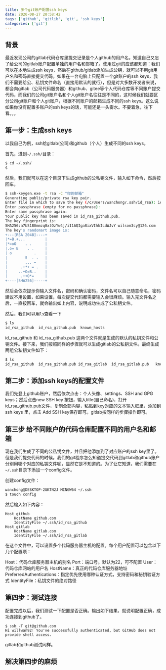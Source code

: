 ```yaml
---
title: 多个git账户配置ssh keys
date: 2020-08-27 20:58:42
tags: ['github', 'gitlib', 'git', 'ssh keys']
categories: ['git']
---
```


## 背景

最近发现公司的gitlab代码仓库里提交记录是个人github的用户名，知道自己又忘了给公司的gitlab账户配置单独的用户名和邮箱了。使用过git的应该都知道：我们可以在本地生成ssh keys，然后在github/gitlab添加生成公钥，就可以不用git用户名和密码直接提交代码。如果在一台电脑上只配置一个git账户的ssh keys，我们不需要给公、私钥文件命名（直接用默认的就行），但是对大多数开发者来说，都会向gitlab（公司代码服务器）和github、gitee等个人代码仓库等不同账户提交代码，而我们的公司git账户名和个人git账户名往往是不同的，这时候我们就要区分公司git账户和个人git账户，根据不同账户的邮箱生成不同的ssh keys。这么说如果你没有配置多账户的ssh keys的话，可能还是一头雾水。不要着急，往下看。。。

## 第一步：生成ssh keys

以我自己为例，ssh给gitlab(公司)和github（个人）生成不同的ssh keys。

首先，进到`~/.ssh/`目录：
```bash
$ cd ~/.ssh/
$
```

然后，我们就可以在这个目录下生成github的公私钥文件，输入如下命令，然后按回车，

```bash
$ ssh-keygen.exe -t rsa -C "你的邮箱"
Generating public/private rsa key pair.
Enter file in which to save the key (/c/Users/wanchong/.ssh/id_rsa): id_rsa_github
Enter passphrase (empty for no passphrase):
Enter same passphrase again:
Your public key has been saved in id_rsa_github.pub.
The key fingerprint is:
SHA256:a7bS18Gmmzq0xtOzYw4j/i11AQIga8ixVIhkILdWJvY wilson3cy@126.com
The key's randomart image is:
+---[RSA 2048]----+
|*=B.+...         |
|*=oO    . .      |
|.o= E    . .     |
| o          .    |
|        S  . .   |
|        ... =    |
|      .+*+ = .   |
|     ..+O=B..    |
|      .++O*=     |
+----[SHA256]-----+
```

然后会依次提示你输入文件名，密码和确认密码，文件名可以自己随意命名，密码建议不用设置，如果设置，每次提交代码都需要输入会很麻烦。输入完文件名之后，一直按回车，就会输出如上内容，说明成功生成了公私钥文件。

然后，我们可以用`ls`查看一下

```bash
$ ls
id_rsa_github  id_rsa_github.pub  known_hosts
```

id_rsa_github 和 id_rsa_github.pub 这两个文件就是生成的默认的私钥文件和公钥文件。接下来，我们按照同样的步骤就可以生成gitlab的公私钥文件。最终生成两组公私钥文件如下：

```bash
$ ls
id_rsa_github  id_rsa_github.pub id_rsa_gitlab  id_rsa_gitlab.pub   known_hosts
```

## 第二步：添加ssh keys的配置文件

我们先登上github账户，然后依次点击：个人头像、settings、SSH and GPG keys；然后点击new SSH key 按钮，输入title(自己命名)，打开id_rsa_github.pub文件，复制全部内容，粘贴到key对应的文本输入框里，添加到ssh keys 里，点击 Add SSH key保存即可。gitlab按同样的步骤操作即可。


## 第三步 给不同账户的代码仓库配置不同的用户名和邮箱

现在我们生成了不同的公私钥文件，并且把他添加到了对应账户的ssh key里了。但是我们提交代码的时候，我们的git程序怎么知道提交代码到gitlab和github账户分别用哪个对应的私钥文件呢，显然它是不知道的。为了让它知道，我们需要在`~/.ssh`目录下添加一个config文件。

创建config文件：

```bash
wanchong@DESKTOP-2GKTN2J MINGW64 ~/.ssh
$ touch config
```

然后输入如下内容：
```
Host github
    HostName github.com
    IdentityFile ~/.ssh/id_rsa_github
Host gitlab
    HostName gitlab.com
    IdentityFile ~/.ssh/id_rsa_gitlab
```
在这个文件中，可以设置多个代码服务器主机的配置。每个用户配置可以包含以下几个配置项：

Host：代码仓库服务器主机的别名
Port：端口号。默认为22，可不配置
User：代码仓库网站的用户名
HostName：真正的代码仓库服务器地址
PreferredAuthentications：指定优先使用哪种认证方式，支持密码和秘钥验证方式
IdentityFile：私钥文件的绝对路径

## 第四步：测试连接

配置完成以后，我们测试一下配置是否正确。输出如下结果，就说明配置正确，成功连接到github了。

```
$ ssh -T git@github.com
Hi willwan92! You've successfully authenticated, but GitHub does not provide shell access.
```

gitlab和github测试同样。


## 解决第四步的麻烦
